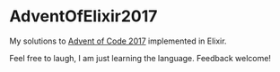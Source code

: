# AdventOfElixir2017

My solutions to [Advent of Code 2017](http://adventofcode.com/2017) implemented in Elixir.

Feel free to laugh, I am just learning the language. Feedback welcome!

